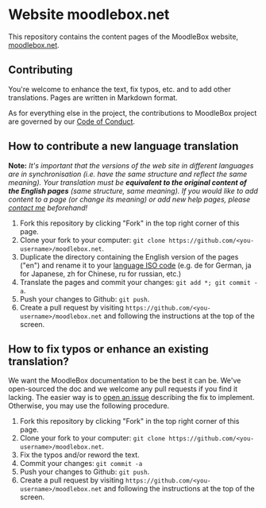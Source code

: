 # Website moodlebox.net

This repository contains the content pages of the MoodleBox website, [moodlebox.net](https://moodlebox.net).

## Contributing

You're welcome to enhance the text, fix typos, etc. and to add other translations. Pages are written in Markdown format.

As for everything else in the project, the contributions to MoodleBox project are governed by our [Code of Conduct](https://github.com/martignoni/moodlebox.net/blob/master/CODE_OF_CONDUCT.md).

## How to contribute a new language translation

__Note:__ _It's important that the versions of the web site in different languages are in synchronisation (i.e. have the same structure and reflect the same meaning). Your translation must be __equivalent to the original content of the English pages__ (same structure, same meaning). If you would like to add content to a page (or change its meaning) or add new help pages, please [contact me][contact] beforehand!_

1. Fork this repository by clicking "Fork" in the top right corner of this page.
1. Clone your fork to your computer: `git clone https://github.com/<you-username>/moodlebox.net`.    
1. Duplicate the directory containing the English version of the pages ("en") and rename it to your [language ISO code](https://www.w3schools.com/tags/ref_language_codes.asp) (e.g. de for German, ja for Japanese, zh for Chinese, ru for russian, etc.)
1. Translate the pages and commit your changes: `git add *; git commit -a`.
1. Push your changes to Github: `git push`.
1. Create a pull request by visiting `https://github.com/<you-username>/moodlebox.net` and following the instructions at the top of the screen.

## How to fix typos or enhance an existing translation?

We want the MoodleBox documentation to be the best it can be. We've open-sourced the doc and we welcome any pull requests if you find it lacking. The easier way is to [open an issue][issues] describing the fix to implement.  Otherwise, you may use the following procedure.

1. Fork this repository by clicking "Fork" in the top right corner of this page.
1. Clone your fork to your computer: `git clone https://github.com/<you-username>/moodlebox.net`.    
1. Fix the typos and/or reword the text.
1. Commit your changes: `git commit -a`
1. Push your changes to Github: `git push`.
1. Create a pull request by visiting `https://github.com/<you-username>/moodlebox.net` and following the instructions at the top of the screen.

[issues]: https://github.com/martignoni/make-moodlebox/issues
[contact]: mailto:nicolas@martignoni.net
